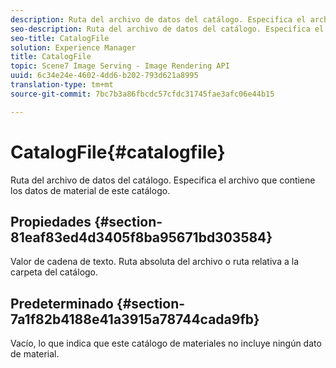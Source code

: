 ```yaml
---
description: Ruta del archivo de datos del catálogo. Especifica el archivo que contiene los datos de material de este catálogo.
seo-description: Ruta del archivo de datos del catálogo. Especifica el archivo que contiene los datos de material de este catálogo.
seo-title: CatalogFile
solution: Experience Manager
title: CatalogFile
topic: Scene7 Image Serving - Image Rendering API
uuid: 6c34e24e-4602-4dd6-b202-793d621a8995
translation-type: tm+mt
source-git-commit: 7bc7b3a86fbcdc57cfdc31745fae3afc06e44b15

---
```



# CatalogFile{#catalogfile}

Ruta del archivo de datos del catálogo. Especifica el archivo que contiene los datos de material de este catálogo.

## Propiedades {#section-81eaf83ed4d3405f8ba95671bd303584}

Valor de cadena de texto. Ruta absoluta del archivo o ruta relativa a la carpeta del catálogo.

## Predeterminado {#section-7a1f82b4188e41a3915a78744cada9fb}

Vacío, lo que indica que este catálogo de materiales no incluye ningún dato de material.
